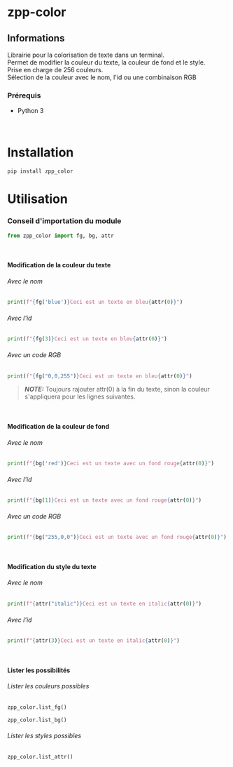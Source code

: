 # zpp-color
## Informations
Librairie pour la colorisation de texte dans un terminal.<br>
Permet de modifier la couleur du texte, la couleur de fond et le style.<br>
Prise en charge de 256 couleurs.<br>
Sélection de la couleur avec le nom, l'id ou une combinaison RGB<br>

### Prérequis
- Python 3
<br>

# Installation
```console
pip install zpp_color
```

# Utilisation
### Conseil d'importation du module
```python
from zpp_color import fg, bg, attr
```

<br>

#### Modification de la couleur du texte
###### Avec le nom
```python
print(f"{fg('blue')}Ceci est un texte en bleu{attr(0)}")
```
###### Avec l'id
```python
print(f"{fg(3)}Ceci est un texte en bleu{attr(0)}")
```
###### Avec un code RGB
```python
print(f"{fg("0,0,255")}Ceci est un texte en bleu{attr(0)}")
```
> **_NOTE:_**  Toujours rajouter attr(0) à la fin du texte, sinon la couleur s'appliquera pour les lignes suivantes.

<br>

#### Modification de la couleur de fond
###### Avec le nom
```python
print(f"{bg('red')}Ceci est un texte avec un fond rouge{attr(0)}")
```
###### Avec l'id
```python
print(f"{bg(1)}Ceci est un texte avec un fond rouge{attr(0)}")
```
###### Avec un code RGB
```python
print(f"{bg("255,0,0")}Ceci est un texte avec un fond rouge{attr(0)}")
```

<br>

#### Modification du style du texte
###### Avec le nom
```python
print(f"{attr("italic")}Ceci est un texte en italic{attr(0)}")
```
###### Avec l'id
```python
print(f"{attr(3)}Ceci est un texte en italic{attr(0)}")
```

<br>

#### Lister les possibilités
###### Lister les couleurs possibles
```python
zpp_color.list_fg()
```
```python
zpp_color.list_bg()
```
###### Lister les styles possibles
```python
zpp_color.list_attr()
```